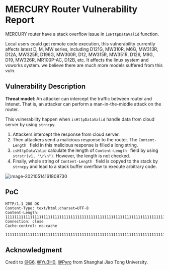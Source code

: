 # MERCURY Router Vulnerability Report

MERCURY router have a stack overflow issue in `isHttpDataValid` function.

Local users could get remote code execution, this vulnerability currently affects latest D, M, MW series, including D121G, MW310R, M6G, MW313R, D12A, MW325R, D196G, MW300R, D12, MW315R, MW351R, D126, M9G, D19, MW326R, MR100P-AC, D12B, etc. It affects the linux system and vxworks system. we believe there are much more models suffered from this vuln.

## Vulnerability Description

**Threat model**: An attacker can intercept the traffic between router and Intenet. That is, an attacker can perform a man-in-the-middle attack on the router.

This vulnerability happen when `isHttpDataValid` handle data from cloud server by using `strncpy`. 

1. Attackers intercept the response from cloud server. 
2. Then attackers send a malicious response to the router. The `Content-Length ` field in this malicious response is filled a long string.
3. `isHttpDataValid` calculate the length of  `Content-Length ` field by using `strstr(v1, "\r\n")`. However, the length is not checked.
4. Finally, whole string of `Content-Length ` field is copyed to the stack by `strncpy` and lead to a stack buffer overflow to execute arbitrary code.

![image-20210514161808730](phCenterXmlHandle/image-20210514161808730.png)

## PoC

```
HTTP/1.1 200 OK
Content-Type: text/html;charset=UTF-8
Content-Length: 1111111111111111111111111111111111111111111111111111111111111111111111111111111111111111111111111111
Connection: close
Cache-control: no-cache

1111111111111111111111111111111111111111111111111111111111111111111111111111111111111111111111111111
```

## Acknowledgment

Credit to [@G6](https://github.com/GANGE666), [@Yu3H0](https://github.com/Yu3H0/), [@Pyro](https://github.com/Le0nn) from Shanghai Jiao Tong University.